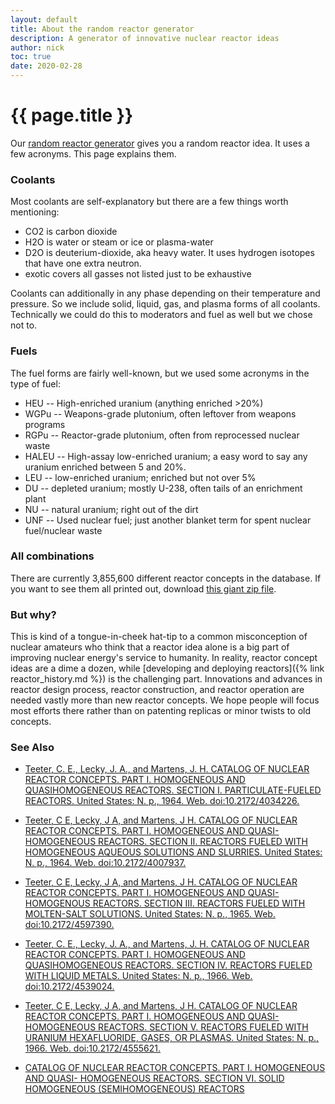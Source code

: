 ```yaml
---
layout: default
title: About the random reactor generator
description: A generator of innovative nuclear reactor ideas
author: nick
toc: true
date: 2020-02-28
---
```

<div class="row">
<div class="col-md-8" markdown="1">

# {{ page.title }}

Our [random reactor generator](./random) gives you a random reactor idea. It uses a few
acronyms. This page explains them. 

### Coolants

Most coolants are self-explanatory but there are a few things worth mentioning:

* CO2 is carbon dioxide
* H2O is water or steam or ice or plasma-water
* D2O is deuterium-dioxide, aka heavy water. It uses hydrogen isotopes that have one extra
  neutron.
* exotic covers all gasses not listed just to be exhaustive

Coolants can additionally in any phase depending on their temperature and pressure. So we
include solid, liquid, gas, and plasma forms of all coolants. Technically we could do this
to moderators and fuel as well but we chose not to. 

### Fuels
The fuel forms are fairly well-known, but we used some acronyms in the type of fuel:

* HEU -- High-enriched uranium (anything enriched >20%)
* WGPu -- Weapons-grade plutonium, often leftover from weapons programs
* RGPu -- Reactor-grade plutonium, often from reprocessed nuclear waste
* HALEU -- High-assay low-enriched uranium; a easy word to say any uranium enriched
  between 5 and 20%. 
* LEU -- low-enriched uranium; enriched but not over 5%
* DU -- depleted uranium; mostly U-238, often tails of an enrichment plant
* NU -- natural uranium; right out of the dirt
* UNF -- Used nuclear fuel; just another blanket term for spent nuclear fuel/nuclear waste

### All combinations
There are currently 3,855,600 different reactor concepts in the database. If you want to
see them all printed out, download [this giant zip file](./assets/all_reactors.zip).

### But why?
This is kind of a tongue-in-cheek hat-tip to a common misconception of nuclear amateurs
who think that a reactor idea alone is a big part of improving nuclear energy's service to
humanity. In reality, reactor concept ideas are a dime a dozen, while [developing and
deploying reactors]({% link reactor_history.md %}) is the challenging part. Innovations
and advances in reactor design process, reactor construction, and reactor operation are
needed vastly more than new reactor concepts. We hope people will focus most efforts there
rather than on patenting replicas or minor twists to old concepts.

### See Also

* [Teeter, C. E., Lecky, J. A., and Martens, J. H. CATALOG OF NUCLEAR REACTOR CONCEPTS.
  PART I. HOMOGENEOUS AND QUASIHOMOGENEOUS REACTORS. SECTION I. PARTICULATE-FUELED
REACTORS. United States: N. p., 1964. Web. doi:10.2172/4034226.
](https://www.osti.gov/biblio/4034226-catalog-nuclear-reactor-concepts-part-homogeneous-quasihomogeneous-reactors-section-particulate-fueled-reactors)

* [Teeter, C E, Lecky, J A, and Martens, J H. CATALOG OF NUCLEAR REACTOR CONCEPTS. PART I.
  HOMOGENEOUS AND QUASI- HOMOGENEOUS REACTORS. SECTION II. REACTORS FUELED WITH
HOMOGENEOUS AQUEOUS SOLUTIONS AND SLURRIES. United States: N. p., 1964. Web.
doi:10.2172/4007937.
](https://www.osti.gov/biblio/4007937-catalog-nuclear-reactor-concepts-part-homogeneous-quasi-homogeneous-reactors-section-ii-reactors-fueled-homogeneous-aqueous-solutions-slurries)

* [Teeter, C E, Lecky, J A, and Martens, J H. CATALOG OF NUCLEAR REACTOR CONCEPTS. PART I.
  HOMOGENEOUS AND QUASI- HOMOGENOUS REACTORS. SECTION III. REACTORS FUELED WITH
MOLTEN-SALT SOLUTIONS. United States: N. p., 1965. Web. doi:10.2172/4597390.
](https://www.osti.gov/biblio/4597390-catalog-nuclear-reactor-concepts-part-homogeneous-quasi-homogenous-reactors-section-iii-reactors-fueled-molten-salt-solutions)

* [Teeter, C. E., Lecky, J. A., and Martens, J. H. CATALOG OF NUCLEAR REACTOR CONCEPTS. PART I. HOMOGENEOUS AND QUASIHOMOGENEOUS REACTORS. SECTION IV. REACTORS FUELED WITH LIQUID METALS. United States: N. p., 1966. Web. doi:10.2172/4539024. ](https://www.osti.gov/biblio/4539024-catalog-nuclear-reactor-concepts-part-homogeneous-quasihomogeneous-reactors-section-iv-reactors-fueled-liquid-metals)

* [Teeter, C E, Lecky, J A, and Martens, J H. CATALOG OF NUCLEAR REACTOR CONCEPTS. PART I. HOMOGENEOUS AND QUASI- HOMOGENEOUS REACTORS. SECTION V. REACTORS FUELED WITH URANIUM HEXAFLUORIDE, GASES, OR PLASMAS. United States: N. p., 1966. Web. doi:10.2172/4555621. ](https://www.osti.gov/biblio/4555621/)

* [CATALOG OF NUCLEAR REACTOR CONCEPTS. PART I. HOMOGENEOUS AND QUASI- HOMOGENEOUS
  REACTORS. SECTION VI. SOLID HOMOGENEOUS (SEMIHOMOGENEOUS)
REACTORS](https://www.osti.gov/biblio/4519726-catalog-nuclear-reactor-concepts-part-homogeneous-quasi-homogeneous-reactors-section-vi-solid-homogeneous-semihomogeneous-reactors)


</div>
</div>

